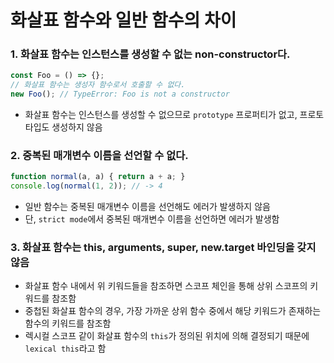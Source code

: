 # 화살표 함수와 일반 함수의 차이

### 1. 화살표 함수는 인스턴스를 생성할 수 없는 non-constructor다.

```js
const Foo = () => {};
// 화살표 함수는 생성자 함수로서 호출할 수 없다.
new Foo(); // TypeError: Foo is not a constructor
```

* 화살표 함수는 인스턴스를 생성할 수 없으므로 `prototype` 프로퍼티가 없고, 프로토타입도 생성하지 않음

### 2. 중복된 매개변수 이름을 선언할 수 없다.

```js
function normal(a, a) { return a + a; }
console.log(normal(1, 2)); // -> 4
```

* 일반 함수는 중복된 매개변수 이름을 선언해도 에러가 발생하지 않음
* 단, `strict mode`에서 중복된 매개변수 이름을 선언하면 에러가 발생함

### 3. 화살표 함수는 this, arguments, super, new.target 바인딩을 갖지 않음

* 화살표 함수 내에서 위 키워드들을 참조하면 스코프 체인을 통해 상위 스코프의 키워드를 참조함
* 중첩된 화살표 함수의 경우, 가장 가까운 상위 함수 중에서 해당 키워드가 존재하는 함수의 키워드를 참조함
* 렉시컬 스코프 같이 화살표 함수의 `this`가 정의된 위치에 의해 결정되기 때문에 `lexical this`라고 함